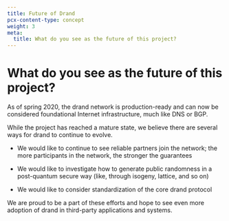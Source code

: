 ```yaml
---
title: Future of Drand
pcx-content-type: concept
weight: 3
meta:
  title: What do you see as the future of this project?
---
```


# What do you see as the future of this project?

As of spring 2020, the drand network is production-ready and can now be considered foundational Internet infrastructure, much like DNS or BGP.

While the project has reached a mature state, we believe there are several ways for drand to continue to evolve.

*   We would like to continue to see reliable partners join the network; the more participants in the network, the stronger the guarantees

*   We would like to investigate how to generate public randomness in a post-quantum secure way (like, through isogeny, lattice, and so on)

*   We would like to consider standardization of the core drand protocol

We are proud to be a part of these efforts and hope to see even more adoption of drand in third-party applications and systems.
